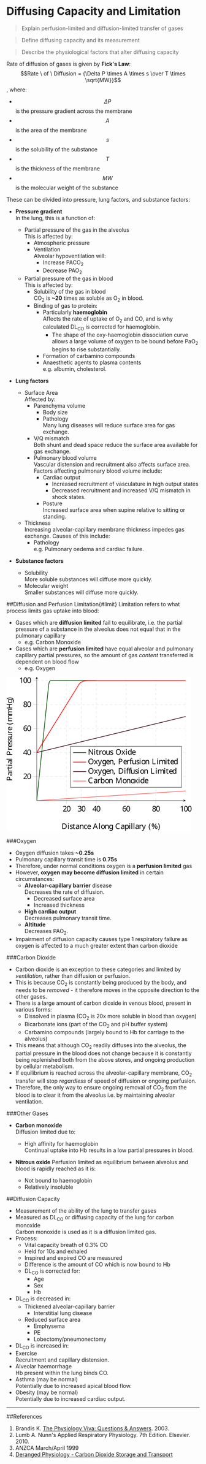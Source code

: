 # Diffusing Capacity and Limitation
> Explain perfusion-limited and diffusion-limited transfer of gases

<!--></!-->
 
> Define diffusing capacity and its measurement

<!--></!-->

> Describe the physiological factors that alter diffusing capacity

Rate of diffusion of gases is given by **Fick's Law**:  
$$Rate \ of \ Diffusion = {\Delta P \times A \times s \over T \times \sqrt{MW}}$$, where:
  * $$\Delta P$$ is the pressure gradient across the membrane
  * $$A$$ is the area of the membrane
  * $$s$$ is the solubility of the substance
  * $$T$$ is the thickness of the membrane
  * $$MW$$ is the molecular weight of the substance

These can be divided into pressure, lung factors, and substance factors:
* **Pressure gradient**  
In the lung, this is a function of:
  * Partial pressure of the gas in the alveolus  
  This is affected by:
    * Atmospheric pressure
    * Ventilation  
    Alveolar hypoventilation will:
      * Increase PACO<sub>2</sub>
      * Decrease PAO<sub>2</sub>
  * Partial pressure of the gas in blood  
  This is affected by:
    * Solubility of the gas in blood  
    CO<sub>2</sub> is **~20** times as soluble as O<sub>2</sub> in blood.
    * Binding of gas to protein:
      * Particularly **haemoglobin**  
      Affects the rate of uptake of O<sub>2</sub> and CO, and is why calculated DL<sub>CO</sub> is corrected for haemoglobin.
        * The shape of the oxy-haemoglobin dissociation curve allows a large volume of oxygen to be bound before PaO<sub>2</sub> begins to rise substantially.  
      * Formation of carbamino compounds
      * Anaesthetic agents to plasma contents  
      e.g. albumin, cholesterol.


* **Lung factors**
  * Surface Area  
  Affected by:
    * Parenchyma volume  
      * Body size
      * Pathology  
      Many lung diseases will reduce surface area for gas exchange.
    * V/Q mismatch  
    Both shunt and dead space reduce the surface area available for gas exchange.
    * Pulmonary blood volume  
    Vascular distension and recruitment also affects surface area. Factors affecting pulmonary blood volume include:
      * Cardiac output  
        * Increased recruitment of vasculature in high output states
        * Decreased recruitment and increased V/Q mismatch in shock states.
      * Posture  
      Increased surface area when supine relative to sitting or standing.
  * Thickness  
  Increasing alveolar-capillary membrane thickness impedes gas exchange. Causes of this include:
    * Pathology  
    e.g. Pulmonary oedema and cardiac failure.
  

* **Substance factors**
  * Solubility  
  More soluble substances will diffuse more quickly.
  * Molecular weight  
  Smaller substances will diffuse more quickly.

##Diffusion and Perfusion Limitation{#limit}
Limitation refers to what process limits gas uptake into blood:
* Gases which are **diffusion limited** fail to equilibrate, i.e. the partial pressure of a substance in the alveolus does not equal that in the pulmonary capillary
  * e.g. Carbon Monoxide
* Gases which are **perfusion limited** have equal alveolar and pulmonary capillary partial pressures, so the amount of gas *content* transferred is dependent on blood flow
  * e.g. Oxygen

<img src="resources\diffusion-vs-perfusion-limitation.svg">



###Oxygen
* Oxygen diffusion takes **~0.25s**
* Pulmonary capillary transit time is **0.75s**
* Therefore, under normal conditions oxygen is a **perfusion limited** gas
* However, **oxygen may become diffusion limited** in certain circumstances:
  * **Alveolar-capillary barrier** disease  
  Decreases the rate of diffusion.
    * Decreased surface area
    * Increased thickness
  * **High cardiac output**  
  Decreases pulmonary transit time.
  * **Altitude**  
  Decreases PAO<sub>2</sub>.
* Impairment of diffusion capacity causes type 1 respiratory failure as oxygen is affected to a much greater extent than carbon dioxide

###Carbon Dioxide
* Carbon dioxide is an exception to these categories and limited by *ventilation*, rather than diffusion or perfusion.
* This is because CO<sub>2</sub> is constantly being produced by the body, and needs to be *removed* - it therefore moves in the opposite direction to the other gases.
* There is a large amount of carbon dioxide in venous blood, present in various forms:
  * Dissolved in plasma (CO<sub>2</sub> is 20x more soluble in blood than oxygen)
  * Bicarbonate ions (part of the CO<sub>2</sub> and pH buffer system)
  * Carbamino compounds (largely bound to Hb for carriage to the alveolus)
* This means that although CO<sub>2</sub> readily diffuses into the alveolus, the partial pressure in the blood does not change because it is constantly being replenished both from the above stores, and ongoing production by cellular metabolism.
* If equilibrium is reached across the alveolar-capillary membrane, CO<sub>2</sub> transfer will stop *regardless* of speed of diffusion or ongoing perfusion.
* Therefore, the only way to ensure ongoing removal of CO<sub>2</sub> from the blood is to clear it from the alveolus i.e. by maintaining alveolar ventilation.

###Other Gases
* **Carbon monoxide**  
Diffusion limited due to:
  * High affinity for haemoglobin  
  Continual uptake into Hb results in a low partial pressures in blood.


* **Nitrous oxide**
Perfusion limited as equilibrium between alveolus and blood is rapidly reached as it is:
  * Not bound to haemoglobin
  * Relatively insoluble

##Diffusion Capacity
* Measurement of the ability of the lung to transfer gases
* Measured as DL<sub>CO</sub> or diffusing capacity of the lung for carbon monoxide  
Carbon monoxide is used as it is a diffusion limited gas.
* Process:
  * Vital capacity breath of 0.3% CO
  * Held for 10s and exhaled
  * Inspired and expired CO are measured  
  * Difference is the amount of CO which is now bound to Hb
  * DL<sub>CO</sub> is corrected for:
    * Age
    * Sex
    * Hb
* DL<sub>CO</sub> is decreased in:
  * Thickened alveolar-capillary barrier
    * Interstitial lung disease
  * Reduced surface area
    * Emphysema
    * PE
    * Lobectomy/pneumonectomy
* DL<sub>CO</sub> is increased in:
 * Exercise  
 Recruitment and capillary distension.
 * Alveolar haemorrhage  
 Hb present within the lung binds CO.
 * Asthma (may be normal)  
 Potentially due to increased apical blood flow.
 * Obesity (may be normal)   
 Potentially due to increased cardiac output.
   
---
##References
1. Brandis K. [The Physiology Viva: Questions & Answers](http://www.anaesthesiamcq.com/vivabook.php). 2003.
2. Lumb A. Nunn's Applied Respiratory Physiology. 7th Edition. Elsevier. 2010.
3. ANZCA March/April 1999
4. [Deranged Physiology - Carbon Dioxide Storage and Transport](http://www.derangedphysiology.com/main/core-topics-intensive-care/acid-base-disturbances/Chapter%202.0.1/carbon-dioxide-storage-and-transport)